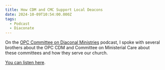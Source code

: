 ```yaml
---
title: How CDM and CMC Support Local Deacons
date: 2024-10-09T10:54:00.000Z
tags:
  - Podcast
  - Diaconate
---
```

On the [OPC Committee on Diaconal Ministries](https://opccdm.org) podcast, I spoke with several brothers about the OPC CDM and Committee on Ministerial Care about these committees and how they serve our church. 

[You can listen here](https://www.thereformeddeacon.org/1849391/episodes/15845550-how-cdm-and-cmc-support-local-deacons).
